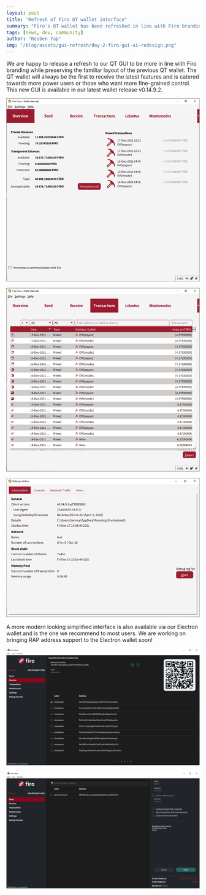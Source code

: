 ```yaml
---
layout: post
title: "Refresh of Firo QT wallet interface"
summary: "Firo's QT wallet has been refreshed in line with Firo branding guidelines"
tags: [news, dev, community]
author: "Reuben Yap"
img: "/blog/assets/gui-refresh/day-2-firo-gui-ui-redesign.png"
---
```

We are happy to release a refresh to our QT GUI to be more in line with Firo branding while preserving the familiar layout of the previous QT wallet. The QT wallet will always be the first to receive the latest features and is catered towards more power users or those who want more fine-grained control. This new GUI is available in our latest wallet release v0.14.9.2.

![](/blog/assets/gui-refresh/qt-refresh-main.png)

![](/blog/assets/gui-refresh/qt-refresh-tx.png)

![](/blog/assets/gui-refresh/qt-refresh-debug.png)

A more modern looking simplified interface is also available via our Electron wallet and is the one we recommend to most users. We are working on bringing RAP address support to the Electron wallet soon!

![](/blog/assets/electronpreview1.png)

![](/blog/assets/electronpreview2.png)
